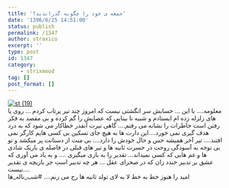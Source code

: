 ```yaml
---
title: 'جمعه ی خود را چگونه گذراندید؟'
date: '1396/6/25 14:51:00'
status: publish
permalink: /1347
author: straxico
excerpt: ''
type: post
id: 1347
category:
    - strixmood
tag: []
post_format: []
---
```

[![st (19)](../../uploads/2015/08/st-19.jpg)](http://localhost/wp-content/uploads/2015/08/st-19.jpg)  
معلومه…. با این … حسابش سر انگشتی نیست که امروز چند تیر پرتاب کردم … روی پا های زلزله زده ام ایستادم و شبیه نا بینایی که عصایش را گم کرده و بی مقصد به فکر رفتن است خاطرات را نشانه می رفتم…. گاهی تیرت آنقدر خطاکار می شود که به درد هدف گیری نمی خورد….این دارت ها به هیچ جای تسکین بی کسی هایم کارگر نمی افتند…. تیر آخر همیشه حس و حال خودش را دارد…. بی منت از دستانت پر میکشد و تو بی توجه به آسودگی روحت در حسرت ثانیه ها و تیر های قبلی در فاصله ی باریک شادی ها و غم هایی که کسی نمیداند… تقدیر را به بازی میگیری …. و به یاد می آوری که  
عشق بر تدبیر خندد زان که در صحرای عقل … هر چه تدبیر است جز بازیچه ی تقدیر نیست….  
امید را هنوز خط به خط لا به لای تولد ثانیه ها رج می زنم…. #شب\_ناله\_ها